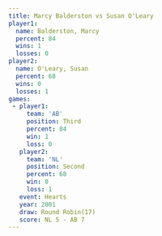 ```yaml
---
title: Marcy Balderston vs Susan O'Leary
player1:                 
  name: Balderston, Marcy
  percent: 84            
  wins: 1                
  losses: 0              
player2:                 
  name: O'Leary, Susan   
  percent: 68            
  wins: 0                
  losses: 1              
games:
 - player1:         
     team: 'AB'     
     position: Third
     percent: 84    
     win: 1         
     loss: 0        
   player2:          
     team: 'NL'      
     position: Second
     percent: 68     
     win: 0          
     loss: 1         
   event: Hearts        
   year: 2001           
   draw: Round Robin(17)
   score: NL 5 - AB 7   
---
```

